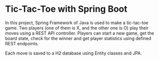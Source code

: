 # Tic-Tac-Toe with Spring Boot

In this project, Spring Framework of Java is used to make a tic-tac-toe game. Two players (one of them is X, and the other one is O) play their moves using a REST API controller. Players can start a new game, get the board state, check for the winner and get player statistics using defined REST endpoints.

Each move is saved to a H2 database using Entity classes and JPA. 
